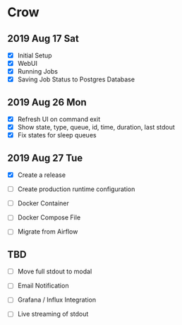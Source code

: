 # Crow

## 2019 Aug 17 Sat

- [x] Initial Setup
- [x] WebUI
- [x] Running Jobs
- [x] Saving Job Status to Postgres Database

## 2019 Aug 26 Mon

- [x] Refresh UI on command exit
- [x] Show state, type, queue, id, time, duration, last stdout
- [x] Fix states for sleep queues

## 2019 Aug 27 Tue

- [x] Create a release

- [ ] Create production runtime configuration

- [ ] Docker Container
- [ ] Docker Compose File

- [ ] Migrate from Airflow

## TBD

- [ ] Move full stdout to modal

- [ ] Email Notification

- [ ] Grafana / Influx Integration

- [ ] Live streaming of stdout
